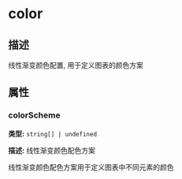 # color
## 描述
线性渐变颜色配置, 用于定义图表的颜色方案


## 属性

### colorScheme

**类型:** `string[] | undefined`

**描述:**
线性渐变颜色配色方案

线性渐变颜色配色方案用于定义图表中不同元素的颜色